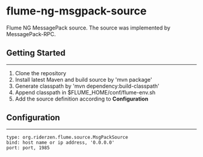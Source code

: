 flume-ng-msgpack-source
=============
Flume NG MessagePack source. The source was implemented by MessagePack-RPC.

## Getting Started
- - -
1. Clone the repository
2. Install latest Maven and build source by 'mvn package'
3. Generate classpath by 'mvn dependency:build-classpath'
4. Append classpath in $FLUME_HOME/conf/flume-env.sh
5. Add the source definition according to **Configuration**

## Configuration
- - - 
	type: org.riderzen.flume.source.MsgPackSource
	bind: host name or ip address, '0.0.0.0'
	port: port, 1985 
